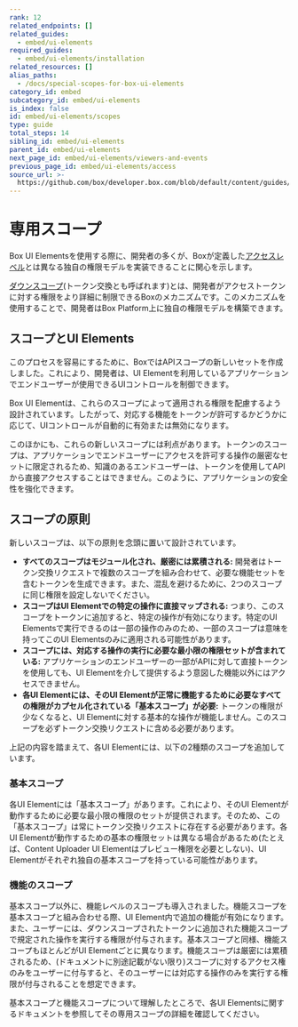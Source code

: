 ```yaml
---
rank: 12
related_endpoints: []
related_guides:
  - embed/ui-elements
required_guides:
  - embed/ui-elements/installation
related_resources: []
alias_paths:
  - /docs/special-scopes-for-box-ui-elements
category_id: embed
subcategory_id: embed/ui-elements
is_index: false
id: embed/ui-elements/scopes
type: guide
total_steps: 14
sibling_id: embed/ui-elements
parent_id: embed/ui-elements
next_page_id: embed/ui-elements/viewers-and-events
previous_page_id: embed/ui-elements/access
source_url: >-
  https://github.com/box/developer.box.com/blob/default/content/guides/embed/ui-elements/scopes.md
---
```

# 専用スコープ

Box UI Elementsを使用する際に、開発者の多くが、Boxが定義した[アクセスレベル][acl]とは異なる独自の権限モデルを実装できることに関心を示します。

[ダウンスコープ][downscoping](トークン交換とも呼ばれます)とは、開発者がアクセストークンに対する権限をより詳細に制限できるBoxのメカニズムです。このメカニズムを使用することで、開発者はBox Platform上に独自の権限モデルを構築できます。

## スコープとUI Elements

このプロセスを容易にするために、BoxではAPIスコープの新しいセットを作成しました。これにより、開発者は、UI Elementを利用しているアプリケーションでエンドユーザーが使用できるUIコントロールを制御できます。

Box UI Elementは、これらのスコープによって適用される権限を配慮するよう設計されています。したがって、対応する機能をトークンが許可するかどうかに応じて、UIコントロールが自動的に有効または無効になります。

このほかにも、これらの新しいスコープには利点があります。トークンのスコープは、アプリケーションでエンドユーザーにアクセスを許可する操作の厳密なセットに限定されるため、知識のあるエンドユーザーは、トークンを使用してAPIから直接アクセスすることはできません。このように、アプリケーションの安全性を強化できます。

## スコープの原則

新しいスコープは、以下の原則を念頭に置いて設計されています。

* **すべてのスコープはモジュール化され、厳密には累積される:** 開発者はトークン交換リクエストで複数のスコープを組み合わせて、必要な機能セットを含むトークンを生成できます。また、混乱を避けるために、2つのスコープに同じ権限を設定しないでください。
* **スコープはUI Elementでの特定の操作に直接マップされる:** つまり、このスコープをトークンに追加すると、特定の操作が有効になります。特定のUI Elementsで実行できるのは一部の操作のみのため、一部のスコープは意味を持ってこのUI Elementsのみに適用される可能性があります。
* **スコープには、対応する操作の実行に必要な最小限の権限セットが含まれている:** アプリケーションのエンドユーザーの一部がAPIに対して直接トークンを使用しても、UI Elementを介して提供するよう意図した機能以外にはアクセスできません。
* **各UI Elementには、そのUI Elementが正常に機能するために必要なすべての権限がカプセル化されている「基本スコープ」が必要:** トークンの権限が少なくなると、UI Elementに対する基本的な操作が機能しません。このスコープを必ずトークン交換リクエストに含める必要があります。

上記の内容を踏まえて、各UI Elementには、以下の2種類のスコープを追加しています。

### 基本スコープ

各UI Elementには「基本スコープ」があります。これにより、そのUI Elementが動作するために必要な最小限の権限のセットが提供されます。そのため、この「基本スコープ」は常にトークン交換リクエストに存在する必要があります。各UI Elementが動作するための基本の権限セットは異なる場合があるため(たとえば、Content Uploader UI Elementはプレビュー権限を必要としない)、UI Elementがそれぞれ独自の基本スコープを持っている可能性があります。

### 機能のスコープ

基本スコープ以外に、機能レベルのスコープも導入されました。機能スコープを基本スコープと組み合わせる際、UI Element内で追加の機能が有効になります。また、ユーザーには、ダウンスコープされたトークンに追加された機能スコープで規定された操作を実行する権限が付与されます。基本スコープと同様、機能スコープもほとんどがUI Elementごとに異なります。機能スコープは厳密には累積されるため、(ドキュメントに別途記載がない限り)スコープに対するアクセス権のみをユーザーに付与すると、そのユーザーには対応する操作のみを実行する権限が付与されることを想定できます。

基本スコープと機能スコープについて理解したところで、各UI Elementsに関するドキュメントを参照してその専用スコープの詳細を確認してください。

[acl]: https://community.box.com/t5/How-To-Guides-for-Sharing/What-Are-The-Different-Access-Levels-For-Collaborators/ta-p/144

[downscoping]: g://authentication/access-tokens/downscope
